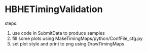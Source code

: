 # HBHETimingValidation
steps:
1. use code in SubmitData to produce samples
2. fill some plots using MakeTimingMaps/python/ConfFile_cfg.py
3. set plot style and print to png using DrawTimingMaps
